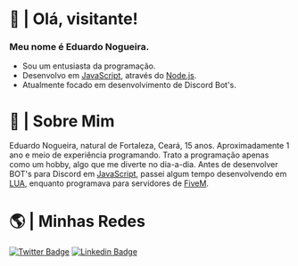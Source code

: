 
# 👋 | Olá, visitante!
### Meu nome é Eduardo Nogueira.
- Sou um entusiasta da programação.
- Desenvolvo em [JavaScript](https://javascript.com), através do [Node.js](https://nodejs.org/en/).
- Atualmente focado em desenvolvimento de Discord Bot's.

# 👀 | Sobre Mim
Eduardo Nogueira, natural de Fortaleza, Ceará, 15 anos. Aproximadamente 1 ano e meio de experiência programando. Trato a programação apenas como um hobby, algo que me diverte no dia-a-dia. Antes de desenvolver BOT's para Discord em [JavaScript](https://javascript.com), passei algum tempo desenvolvendo em [LUA](https://lua.org), enquanto programava para servidores de [FiveM](https://fivem.net).

# 🌎 | Minhas Redes
[![Twitter Badge](https://img.shields.io/badge/-@duduu.nog-000?style=flat-square&labelColor=000&logo=instagram&logoColor=white&link=https://twitter.com/dieegosf)](https://instagram.com/duduu.nog) 
[![Linkedin Badge](https://img.shields.io/badge/-@dudu__nog-000?style=flat-square&logo=Twitter&logoColor=white&link=https://www.twitter.com/dudu__nog)](https://www.twitter.com/dudu__nog) 
